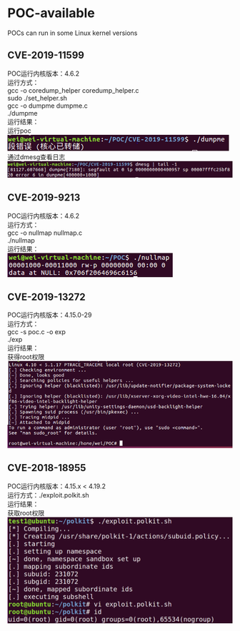 # POC-available
POCs can run in some Linux kernel versions  
## CVE-2019-11599  
POC运行内核版本：4.6.2  
运行方式：  
gcc -o coredump_helper coredump_helper.c  
sudo ./set_helper.sh  
gcc -o dumpme dumpme.c  
./dumpme  
运行结果：  
运行poc  
![image](https://github.com/HaleyWei/POC-available/blob/master/Image/pg1.png)  
通过dmesg查看日志  
![image](https://github.com/HaleyWei/POC-available/blob/master/Image/pg2.png)  

## CVE-2019-9213  
POC运行内核版本：4.6.2  
运行方式：  
gcc -o nullmap nullmap.c  
./nullmap  
运行结果：  
![image](https://github.com/HaleyWei/POC-available/blob/master/Image/pg3.png)  

## CVE-2019-13272  
POC运行内核版本：4.15.0-29  
运行方式：  
gcc -s poc.c -o exp  
./exp  
运行结果：  
获得root权限  
![image](https://github.com/HaleyWei/POC-available/blob/master/Image/pg4.PNG)  

## CVE-2018-18955
POC运行内核版本：4.15.x < 4.19.2  
运行方式：./exploit.polkit.sh  
运行结果：  
获取root权限  
![image](https://github.com/HaleyWei/POC-available/blob/master/Image/pg5.png)
